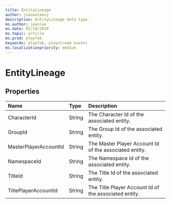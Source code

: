 ```yaml
---
title: EntityLineage
author: joannaleecy
description: EntityLineage data type.
ms.author: joanlee
ms.date: 02/19/2019
ms.topic: article
ms.prod: playfab
keywords: playfab, playstream events
ms.localizationpriority: medium
---
```


# EntityLineage

## Properties

|Name|Type|Description|
| :--------------------|:-------------------|:----------------------|
|CharacterId|String|The Character Id of the associated entity.|
|GroupId|String|The Group Id of the associated entity.|
|MasterPlayerAccountId|String|The Master Player Account Id of the associated entity.|
|NamespaceId|String|The Namespace Id of the associated entity.|
|TitleId|String|The Title Id of the associated entity.|
|TitlePlayerAccountId|String|The Title Player Account Id of the associated entity.|


